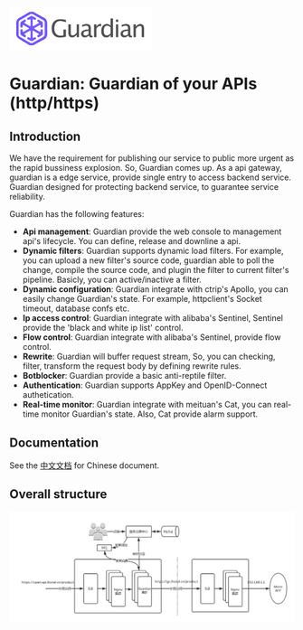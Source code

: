 <img src="https://github.com/mangotomato/uploads/blob/master/Guardian%20logo.png" alt="Guardian Logo" width="50%">

# Guardian: Guardian of your APIs (http/https)

## Introduction

We have the requirement for publishing our service to public more urgent as the rapid bussiness explosion. So, Guardian comes up.
As a api gateway, guardian is a edge service, provide single entry to access backend service. Guardian designed for protecting backend service, to guarantee service reliability.

Guardian has the following features:
- **Api management**:  Guardian provide the web console to management api's lifecycle. You can define, release and downline a api.
- **Dynamic filters**:  Guardian supports dynamic load filters. For example, you can upload a new filter's source code, guardian able to poll the change, compile the source code, and plugin the filter to current filter's pipeline. Basicly, you can active/inactive a filter.
- **Dynamic configuration**: Guardian integrate with ctrip's Apollo, you can easily change Guardian's state. For example, httpclient's Socket timeout, database confs etc.
- **Ip access control**: Guardian integrate with alibaba's Sentinel, Sentinel provide the 'black and white ip list' control.
- **Flow control**: Guardian integrate with alibaba's Sentinel, provide flow control.
- **Rewrite**: Guardian will buffer request stream, So, you can checking, filter, transform the request body by defining rewrite rules.
- **Botblocker**: Guardian provide a basic anti-reptile filter.
- **Authentication**: Guardian supports AppKey and OpenID-Connect authetication.
- **Real-time monitor**: Guardian integrate with meituan's Cat, you can real-time monitor Guardian's state. Also, Cat provide alarm support.

## Documentation

See the [中文文档](https://github.com/mangotomato/guardian/wiki/Guardian%E4%BB%8B%E7%BB%8D) for Chinese document.

## Overall structure
<img src="https://github.com/mangotomato/uploads/blob/master/architecturev1.0.png" alt="整体架构">
